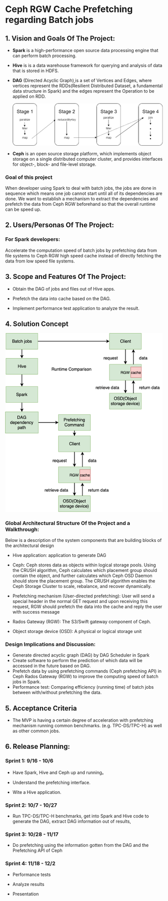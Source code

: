 # Ceph RGW Cache Prefetching regarding Batch jobs

## 1. Vision and Goals Of The Project:

- **Spark** is a high-performance open source data processing engine that can perform batch processing. 

- **Hive** is is a data warehouse framework for querying and analysis of data that is stored in HDFS.

- **DAG** (Directed Acyclic Graph)[ ](http://data-flair.training/blogs/apache-spark-tutorial/)is a set of Vertices and Edges, where vertices represent the RDDs(Resilient Distributed Dataset, a fundamental data structure in Spark) and the edges represent the Operation to be applied on RDD.

  ![DAG](https://github.com/BU-NU-CLOUD-F19/Ceph_RGW_Cache_Prefetching_regarding_Batch_jobs/blob/master/doc/DAG.jpg)

- **Ceph** is an open source storage platform, which implements object storage on a single distributed computer cluster, and provides interfaces for object-, block- and file-level storage. 

### Goal of this project

When developer using Spark to deal with batch jobs, the jobs are done in sequence which means one job cannot start until all of its dependencies are done. We want to establish a mechanism to extract the dependencies and prefetch the data from Ceph RGW beforehand so that the overall runtime can be speed up.

## 2. Users/Personas Of The Project:

### For Spark developers:

Accelerate the computation speed of batch jobs by prefetching data from file systems to Ceph RGW high speed cache instead of directly fetching the data from low speed file systems.

## 3. Scope and Features Of The Project:

- Obtain the DAG of jobs and files out of Hive apps.

- Prefetch the data into cache based on the DAG.

- Implement performance test application to analyze the result.

## 4. Solution Concept

![design](https://github.com/BU-NU-CLOUD-F19/Ceph_RGW_Cache_Prefetching_regarding_Batch_jobs/blob/master/doc/Design.png)

### Global Architectural Structure Of the Project and a Walkthrough:

Below is a description of the system components that are building blocks of the architectural design

- Hive application: application to generate DAG

- Ceph: Ceph stores data as objects within logical storage pools. Using the CRUSH algorithm, Ceph calculates which placement group should contain the object, and further calculates which Ceph OSD Daemon should store the placement group. The CRUSH algorithm enables the Ceph Storage Cluster to scale, rebalance, and recover dynamically.

- Prefetching mechanism (User-directed prefetching): User will send a special header in the normal GET request and upon receiving this request, RGW should prefetch the data into the cache and reply the user with success message

- Rados Gateway (RGW): The S3/Swift gateway component of Ceph.

- Object storage device (OSD): A physical or logical storage unit

### Design Implications and Discussion:

- Generate directed acyclic graph (DAG) by DAG Scheduler in Spark
- Create software to perform the prediction of which data will be
   accessed in the future based on DAG.
- Prefetch data by using prefetching commands (Ceph prefetching API) in
     Ceph Rados Gateway (RGW) to improve the computing speed of batch jobs in Spark.
- Performance test: Comparing efficiency (running time) of batch jobs between with/without prefetching the data. 

## 5. Acceptance Criteria

- The MVP is having a certain degree of acceleration with prefetching mechanism running common benchmarks. (e.g. TPC-DS/TPC-H) as well as other common jobs.


## 6. Release Planning:

### Sprint 1: 9/16 - 10/6 

-   Have Spark, Hive and Ceph up and running。
  
-   Understand the prefetching interface.
  
-   Wite a Hive application.
  
### Sprint 2: 10/7 - 10/27

-   Run TPC-DS/TPC-H benchmarks, get into Spark and Hive code to generate the DAG, extract DAG information out of results,
  

### Sprint 3: 10/28 - 11/17

-   Do prefetching using the information gotten from the DAG and the Prefetching API of Ceph
  
### Sprint 4: 11/18 - 12/2

-   Performance tests
  
-   Analyze results
  
-   Presentation






